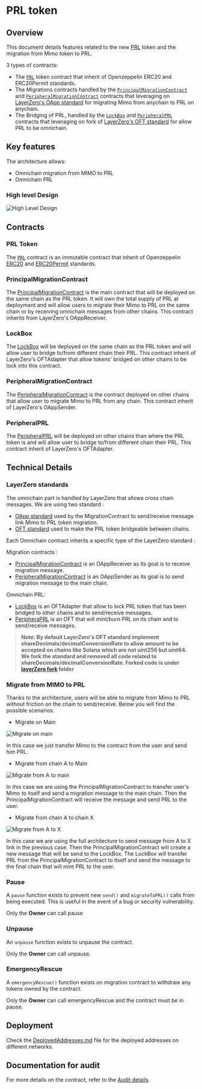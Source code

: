 # PRL token

## Overview

This document details features related to the new [PRL](../contracts/principal/PRL.sol) token and the migration from
Mimo token to PRL.

3 types of contracts:

- The [`PRL`](../contracts/principal/PRL.sol) token contract that inherit of Openzeppelin ERC20 and ERC20Permit
  standards.
- The Migrations contracts handled by the
  [`PrincipalMigrationContract`](../contracts/principal/PrincipalMigrationContract.sol) and
  [`PeripheralMigrationContract`](../contracts/peripheral/PeripheralMigrationContract.sol) contracts that leveraging on
  [LayerZero's OApp standard](https://docs.layerzero.network/v2/home/protocol/contract-standards#oapp) for migrating
  Mimo from anychain to PRL on anychain.
- The Bridging of PRL, handled by the [`LockBox`](../contracts/principal/LockBox.sol) and
  [`PeripheralPRL`](../contracts/peripheral/PeripheralPRL.sol) contracts that leveraging on fork of
  [LayerZero's OFT standard](https://docs.layerzero.network/v2/home/protocol/contract-standards#oft) for allow PRL to be
  omnichain.

## Key features

The architecture allows:

- Omnichain migration from MIMO to PRL
- Omnichain PRL

### High level Design

![High Level Design](./assets/HLD.png)

## Contracts

### PRL Token

The [`PRL`](../contracts/principal/PRL.sol) contract is an immutable contract that inherit of Openzeppelin
[ERC20](https://docs.openzeppelin.com/contracts/5.x/api/token/erc20#ERC20) and
[ERC20Permit](https://docs.openzeppelin.com/contracts/5.x/api/token/erc20#ERC20Permit) standards.

### PrincipalMigrationContract

The [PrincipalMigrationContract](../contracts/principal/PrincipalMigrationContract.sol) is the main contract that will
be deployed on the same chain as the PRL token. It will own the total supply of PRL at deployment and will allow users
to migrate their Mimo to PRL on the same chain or by receiving omnichain messages from other chains. This contract
inherits from LayerZero's OAppReceiver.

### LockBox

The [LockBox](../contracts/principal/LockBox.sol) will be deployed on the same chain as the PRL token and will allow
user to bridge to/from different chain their PRL. This contract inherit of LayerZero's OFTAdapter that allow tokens'
bridged on other chains to be lock into this contract.

### PeripheralMigrationContract

The [PeripheralMigrationContract](../contracts/peripheral/PeripheralMigrationContract.sol) is the contract deployed on
other chains that allow user to migrate Mimo to PRL from any chain. This contract inherit of LayerZero's OAppSender.

### PeripheralPRL

The [PeripheralPRL](../contracts/peripheral/PeripheralPRL.sol) will be deployed on other chains than where the PRL token
is and will allow user to bridge to/from different chain their PRL. This contract inherit of LayerZero's OFTAdapter.

## Technical Details

### LayerZero standards

The omnichain part is handled by LayerZero that allows cross chain messages. We are using two standard :

- [OApp standard](https://docs.layerzero.network/v2/home/protocol/contract-standards#oapp) used by the MigrationContract
  to send/receive message link Mimo to PRL token migration.
- [OFT standard](https://docs.layerzero.network/v2/home/protocol/contract-standards#oft) used to make the PRL token
  bridgeable between chains.

Each Omnichain contract inherits a specific type of the LayerZero standard :

Migration contracts :

- [PrincipalMigrationContract](../contracts/principal/PrincipalMigrationContract.sol) is an OAppReceiver as its goal is
  to receive migration message.
- [PeripheralMigrationContract](../contracts/peripheral/PeripheralMigrationContract.sol) is an OAppSender as its goal is
  to send migration message to the main chain.

Omnichain PRL:

- [LockBox](../contracts/principal/LockBox.sol) is an OFTAdapter that allow to lock PRL token that has been bridged to
  other chains and to send/receive messages.
- [PeripheraPRL](../contracts/peripheral/PeripheralPRL.sol) is an OFT that will mint/burn PRL on its chain and to
  send/receive messages.

> **Note: By default LayerZero's OFT standard implement shareDecimals/decimalConversionRate to allow amount to be
> accepted on chains like Solana which are not uint256 but uint64. We fork the standard and removed all code related to
> shareDecimals/decimalConversionRate. Forked code is under [layerZero fork](../contracts/layerZero/) folder**

### Migrate from MIMO to PRL

Thanks to the architecture, users will be able to migrate from Mimo to PRL without friction on the chain to
send/receive. Below you will find the possible scenarios:

- Migrate on Main

![Migrate on main](./assets/migrate-main.png)

In this case we just transfer Mimo to the contract from the user and send him PRL.

- Migrate from chain A to Main

![Migrate from A to main](./assets/migrate-A-to-Main.png)

In this case we are using the PrincipalMigrationContract to transfer user's Mimo to itself and send a migration message
to the main chain. Then the PrincipalMigrationContract will receive the message and send PRL to the user.

- Migrate from chain A to chain X

![Migrate from A to X](./assets/migrate-A-to-X.png)

In this case we are using the full architecture to send message from A to X link in the previous case. Then the
PrincipalMigrationContract will create a new message that will be send to the LockBox. The LockBox will transfer PRL
from the PrincipalMigrationContract to itself and send the message to the final chain that will mint PRL to the user.

### Pause

A `pause` function exists to prevent new `send()` and `migrateToPRL()` calls from being executed. This is useful in
the event of a bug or security vulnerability.

Only the **Owner** can call pause

### Unpause

An `unpause` function exists to unpause the contract.

Only the **Owner** can call unpause.

### EmergencyRescue

A `emergencyRescue()` function exists on migration contract to withdraw any tokens owned by the contract.

Only the **Owner** can call emergencyRescue and the contract must be in pause.

## Deployment

Check the [DeployedAddresses.md](./DeployedAddresses.md) file for the deployed addresses on different networks.

## Documentation for audit

For more details on the contract, refer to the [Audit details](./AuditDetails.md).
